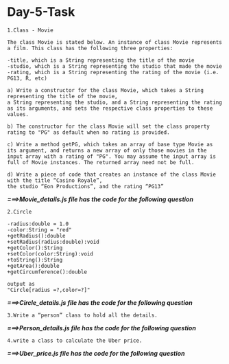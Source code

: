 # Day-5-Task

```
1.Class - Movie

The class Movie is stated below. An instance of class Movie represents a film. This class has the following three properties:

-title, which is a String representing the title of the movie
-studio, which is a String representing the studio that made the movie
-rating, which is a String representing the rating of the movie (i.e. PG­13, R, etc)

a) Write a constructor for the class Movie, which takes a String representing the title of the movie,
a String representing the studio, and a String representing the rating as its arguments, and sets the respective class properties to these values.

b) The constructor for the class Movie will set the class property rating to "PG" as default when no rating is provided.

c) Write a method getPG, which takes an array of base type Movie as its argument, and returns a new array of only those movies in the input array with a rating of "PG". You may assume the input array is full of Movie instances. The returned array need not be full.

d) Write a piece of code that creates an instance of the class Movie with the title “Casino Royale”,
the studio “Eon Productions”, and the rating “PG­13”
```

**_===>Movie_details.js file has the code for the following question_**


```
2.Circle

-radius:double = 1.0
-color:String = "red"
+getRadius():double
+setRadius(radius:double):void
+getColor():String
+setColor(color:String):void
+toString():String
+getArea():double
+getCircumference():double

output as
"Circle[radius =?,color=?]"
```

**_===>Circle_details.js file has the code for the following question_**

```
3.Write a “person” class to hold all the details.
```

**_===>Person_details.js file has the code for the following question_**

```
4.write a class to calculate the Uber price.
```

**_===>Uber_price.js file has the code for the following question_**
